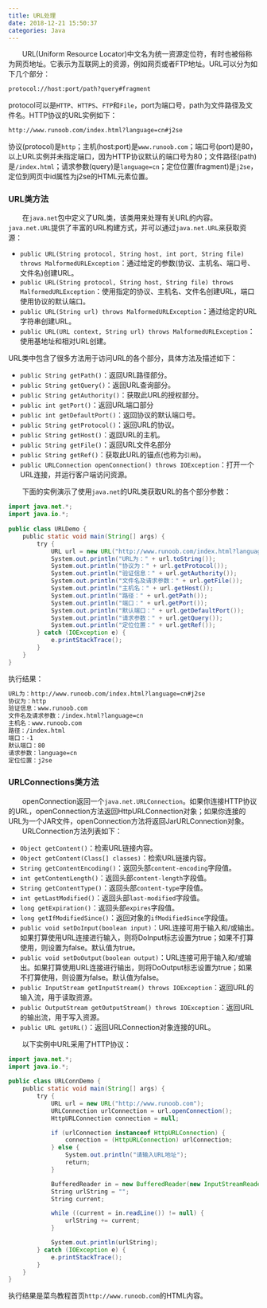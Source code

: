 ```yaml
---
title: URL处理
date: 2018-12-21 15:50:37
categories: Java
---
```

&emsp;&emsp;URL(Uniform Resource Locator)中文名为统一资源定位符，有时也被俗称为网页地址。它表示为互联网上的资源，例如网页或者FTP地址。URL可以分为如下几个部分：

``` bash
protocol://host:port/path?query#fragment
```

protocol可以是`HTTP`、`HTTPS`、`FTP`和`File`，port为端口号，path为文件路径及文件名。HTTP协议的URL实例如下：

``` bash
http://www.runoob.com/index.html?language=cn#j2se
```

协议(protocol)是`http`；主机(host:port)是`www.runoob.com`；端口号(port)是80，以上URL实例并未指定端口，因为HTTP协议默认的端口号为80；文件路径(path)是`/index.html`；请求参数(query)是`language=cn`；定位位置(fragment)是`j2se`，定位到网页中id属性为j2se的HTML元素位置。

### URL类方法

&emsp;&emsp;在`java.net`包中定义了URL类，该类用来处理有关URL的内容。`java.net.URL`提供了丰富的URL构建方式，并可以通过`java.net.URL`来获取资源：

- `public URL(String protocol, String host, int port, String file) throws MalformedURLException`：通过给定的参数(协议、主机名、端口号、文件名)创建URL。
- `public URL(String protocol, String host, String file) throws MalformedURLException`：使用指定的协议、主机名、文件名创建URL，端口使用协议的默认端口。
- `public URL(String url) throws MalformedURLException`：通过给定的URL字符串创建URL。
- `public URL(URL context, String url) throws MalformedURLException`：使用基地址和相对URL创建。

URL类中包含了很多方法用于访问URL的各个部分，具体方法及描述如下：

- `public String getPath()`：返回URL路径部分。
- `public String getQuery()`：返回URL查询部分。
- `public String getAuthority()`：获取此URL的授权部分。
- `public int getPort()`：返回URL端口部分
- `public int getDefaultPort()`：返回协议的默认端口号。
- `public String getProtocol()`：返回URL的协议。
- `public String getHost()`：返回URL的主机。
- `public String getFile()`：返回URL文件名部分
- `public String getRef()`：获取此URL的锚点(也称为`引用`)。
- `public URLConnection openConnection() throws IOException`：打开一个URL连接，并运行客户端访问资源。

&emsp;&emsp;下面的实例演示了使用`java.net`的URL类获取URL的各个部分参数：

``` java
import java.net.*;
import java.io.*;
​
public class URLDemo {
    public static void main(String[] args) {
        try {
            URL url = new URL("http://www.runoob.com/index.html?language=cn#j2se");
            System.out.println("URL为：" + url.toString());
            System.out.println("协议为：" + url.getProtocol());
            System.out.println("验证信息：" + url.getAuthority());
            System.out.println("文件名及请求参数：" + url.getFile());
            System.out.println("主机名：" + url.getHost());
            System.out.println("路径：" + url.getPath());
            System.out.println("端口：" + url.getPort());
            System.out.println("默认端口：" + url.getDefaultPort());
            System.out.println("请求参数：" + url.getQuery());
            System.out.println("定位位置：" + url.getRef());
        } catch (IOException e) {
            e.printStackTrace();
        }
    }
}
```

执行结果：

``` bash
URL为：http://www.runoob.com/index.html?language=cn#j2se
协议为：http
验证信息：www.runoob.com
文件名及请求参数：/index.html?language=cn
主机名：www.runoob.com
路径：/index.html
端口：-1
默认端口：80
请求参数：language=cn
定位位置：j2se
```

### URLConnections类方法

&emsp;&emsp;openConnection返回一个`java.net.URLConnection`。如果你连接HTTP协议的URL，openConnection方法返回HttpURLConnection对象；如果你连接的URL为一个JAR文件，openConnection方法将返回JarURLConnection对象。
&emsp;&emsp;URLConnection方法列表如下：

- `Object getContent()`：检索URL链接内容。
- `Object getContent(Class[] classes)`：检索URL链接内容。
- `String getContentEncoding()`：返回头部`content-encoding`字段值。
- `int getContentLength()`：返回头部`content-length`字段值。
- `String getContentType()`：返回头部`content-type`字段值。
- `int getLastModified()`：返回头部`last-modified`字段值。
- `long getExpiration()`：返回头部`expires`字段值。
- `long getIfModifiedSince()`：返回对象的`ifModifiedSince`字段值。
- `public void setDoInput(boolean input)`：URL连接可用于输入和/或输出。如果打算使用URL连接进行输入，则将DoInput标志设置为true；如果不打算使用，则设置为false。默认值为true。
- `public void setDoOutput(boolean output)`：URL连接可用于输入和/或输出。如果打算使用URL连接进行输出，则将DoOutput标志设置为true；如果不打算使用，则设置为false。默认值为false。
- `public InputStream getInputStream() throws IOException`：返回URL的输入流，用于读取资源。
- `public OutputStream getOutputStream() throws IOException`：返回URL的输出流，用于写入资源。
- `public URL getURL()`：返回URLConnection对象连接的URL。

&emsp;&emsp;以下实例中URL采用了HTTP协议：

``` java
import java.net.*;
import java.io.*;
​
public class URLConnDemo {
    public static void main(String[] args) {
        try {
            URL url = new URL("http://www.runoob.com");
            URLConnection urlConnection = url.openConnection();
            HttpURLConnection connection = null;

            if (urlConnection instanceof HttpURLConnection) {
                connection = (HttpURLConnection) urlConnection;
            } else {
                System.out.println("请输入URL地址");
                return;
            }

            BufferedReader in = new BufferedReader(new InputStreamReader(connection.getInputStream()));
            String urlString = "";
            String current;

            while ((current = in.readLine()) != null) {
                urlString += current;
            }

            System.out.println(urlString);
        } catch (IOException e) {
            e.printStackTrace();
        }
    }
}
```

执行结果是菜鸟教程首页`http://www.runoob.com`的HTML内容。